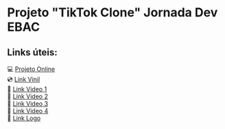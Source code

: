 # Projeto "TikTok Clone" Jornada Dev EBAC

## Links úteis: 

💻 [Projeto Online](https://tiktok---jornada-b77e6.web.app/) <br>
💿 [Link Vinil](https://poqlymuephttfsljdabn.supabase.co/storage/v1/object/public/jornadadev/vinil.png?t=2023-05-22T19%3A39%3A28.772Z) <br>
🎥 [Link Video 1](https://firebasestorage.googleapis.com/v0/b/tiktok---jornada-b77e6.appspot.com/o/Short%20End%20Of%20The%20Journey.mp4?alt=media&token=64822407-2983-4a07-bd49-6fe34eb5b109) <br>
🎥 [Link Video 2](https://firebasestorage.googleapis.com/v0/b/tiktok---jornada-b77e6.appspot.com/o/Short%20Birth%20Of%20The%20New%20Dream.mp4?alt=media&token=abeab49b-33a7-484f-b95a-b175f101cd1b) <br>
🎥 [Link Video 3](https://firebasestorage.googleapis.com/v0/b/tiktok---jornada-b77e6.appspot.com/o/Short%20Climb%20Ing%20Higher.mp4?alt=media&token=f1396292-12ea-44e9-a0e3-b08d1c5fb57c) <br>
🎥 [Link Video 4](https://firebasestorage.googleapis.com/v0/b/tiktok---jornada-b77e6.appspot.com/o/Short%20The%20Brave%20Heart.mp4?alt=media&token=3e6ba0c2-dd06-4ffe-bd9f-7e24bbed9952) <br>
🌠 [Link Logo](https://firebasestorage.googleapis.com/v0/b/tiktok---jornada-b77e6.appspot.com/o/Logo%20The%20Galaxy.png?alt=media&token=f2756f4a-fcfc-4534-a4b8-4825bf0ae37b) <br>
